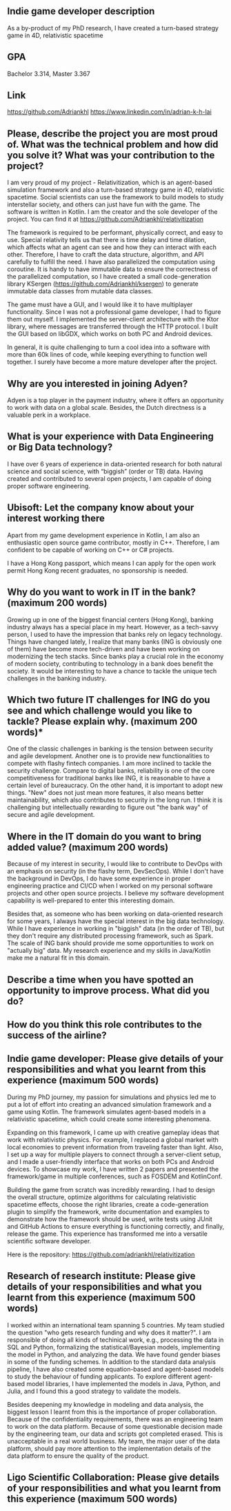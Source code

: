 ## Indie game developer description
As a by-product of my PhD research, I have created a turn-based strategy game in 4D, relativistic spacetime

## GPA
Bachelor 3.314, Master 3.367

## Link
https://github.com/Adriankhl
https://www.linkedin.com/in/adrian-k-h-lai


## Please, describe the project you are most proud of. What was the technical problem and how did you solve it? What was your contribution to the project?

I am very proud of my project - Relativitization, which is an agent-based simulation framework and also a turn-based strategy game in 4D, relativistic spacetime. Social scientists can use the framework to build models to study interstellar society, and others can just have fun with the game. The software is written in Kotlin. I am the creator and the sole developer of the project. You can find it at https://github.com/Adriankhl/relativitization

The framework is required to be performant, physically correct, and easy to use. Special relativity tells us that there is time delay and time dilation, which affects what an agent can see and how they can interact with each other. Therefore, I have to craft the data structure, algorithm, and API carefully to fulfill the need. I have also parallelized the computation using coroutine. It is handy to have immutable data to ensure the correctness of the parallelized computation, so I have created a small code-generation library KSergen (https://github.com/Adriankhl/ksergen) to generate immutable data classes from mutable data classes.

The game must have a GUI, and I would like it to have multiplayer functionality. Since I was not a professional game developer, I had to figure them out myself. I implemented the server-client architecture with the Ktor library, where messages are transferred through the HTTP protocol. I built the GUI based on libGDX, which works on both PC and Android devices.

In general, it is quite challenging to turn a cool idea into a software with more than 60k lines of code, while keeping everything to function well together. I surely have become a more mature developer after the project.

## Why are you interested in joining Adyen?

Adyen is a top player in the payment industry, where it offers an opportunity to work with data on a global scale. Besides, the Dutch directness is a valuable perk in a workplace.

## What is your experience with Data Engineering or Big Data technology?

I have over 6 years of experience in data-oriented research for both natural science and social science, with “biggish” (order or TB) data. Having created and contributed to several open projects, I am capable of doing proper software engineering.

## Ubisoft: Let the company know about your interest working there

Apart from my game development experience in Kotlin, I am also an enthusiastic open source game contributor, mostly in C++. Therefore, I am confident to be capable of working on C++ or C# projects.

I have a Hong Kong passport, which means I can apply for the open work permit Hong Kong recent graduates, no sponsorship is needed.

## Why do you want to work in IT in the bank? (maximum 200 words)
Growing up in one of the biggest financial centers (Hong Kong), banking industry always has a special place in my heart. However, as a tech-savvy person, I used to have the impression that banks rely on legacy technology. Things have changed lately, I realize that many banks (ING is obviously one of them) have become more tech-driven and have been working on modernizing the tech stacks. Since banks play a crucial role in the economy of modern society, contributing to technology in a bank does benefit the society. It would be interesting to have a chance to tackle the unique tech challenges in the banking industry.


## Which two future IT challenges for ING do you see and which challenge would you like to tackle? Please explain why. (maximum 200 words)*
One of the classic challenges in banking is the tension between security and agile development. Another one is to provide new functionalities to compete with flashy fintech companies. I am more inclined to tackle the security challenge. Compare to digital banks, reliability is one of the core competitiveness for traditional banks like ING, it is reasonable to have a certain level of bureaucracy. On the other hand, it is important to adopt new things. "New" does not just mean more features, it also means better maintainability, which also contributes to security in the long run. I think it is challenging but intellectually rewarding to figure out "the bank way" of secure and agile development.

## Where in the IT domain do you want to bring added value? (maximum 200 words)
Because of my interest in security, I would like to contribute to DevOps with an emphasis on security (in the flashy term, DevSecOps). While I don't have the background in DevOps, I do have some experience in proper engineering practice and CI/CD when I worked on my personal software projects and other open source projects. I believe my software development capability is well-prepared to enter this interesting domain.

Besides that, as someone who has been working on data-oriented research for some years, I always have the special interest in the big data technology. While I have experience in working in "biggish" data (in the order of TB), but they don't require any distributed processing framework, such as Spark. The scale of ING bank should provide me some opportunities to work on "actually big" data. My research experience and my skills in Java/Kotlin make me a natural fit in this domain.

## Describe a time when you have spotted an opportunity to improve process. What did you do? 

## How do you think this role contributes to the success of the airline?

## Indie game developer: Please give details of your responsibilities and what you learnt from this experience (maximum 500 words)
During my PhD journey, my passion for simulations and physics led me to put a lot of effort into creating an advanced simulation framework and a game using Kotlin. The framework simulates agent-based models in a relativistic spacetime, which could create some interesting phenomena.

Expanding on this framework, I came up with creative gameplay ideas that work with relativistic physics. For example, I replaced a global market with local economies to prevent information from traveling faster than light. Also, I set up a way for multiple players to connect through a server-client setup, and I made a user-friendly interface that works on both PCs and Android devices. To showcase my work, I have written 2 papers and presented the framework/game in multiple conferences, such as FOSDEM and KotlinConf.

Building the game from scratch was incredibly rewarding. I had to design the overall structure, optimize algorithms for calculating relativistic spacetime effects, choose the right libraries, create a code-generation plugin to simplify the framework, write documentation and examples to demonstrate how the framework should be used, write tests using JUnit and GitHub Actions to ensure everything is functioning correctly, and finally, release the game. This experience has transformed me into a versatile scientific software developer.

Here is the repository: https://github.com/adriankhl/relativitization

## Research of research institute: Please give details of your responsibilities and what you learnt from this experience (maximum 500 words)

I worked within an international team spanning 5 countries. My team studied the question "who gets research funding and why does it matter?". I am responsible of doing all kinds of techinical work, e.g., processing the data in SQL and Python, formalizing the statistical/Bayesian models, implementing the model in Python, and analyzing the data. We have found gender biases in some of the funding schemes. In addition to the standard data analysis pipeline, I have also created some equation-based and agent-based models to study the behaviour of funding applicants. To explore different agent-based model libraries, I have implemented the models in Java, Python, and Julia, and I found this a good strategy to validate the models.

Besides deepening my knowledge in modeling and data analysis, the biggest lesson I learnt from this is the importance of proper collaboration. Because of the confidentiality requirements, there was an engineering team to work on the data platform. Because of some questionable decision made by the engineering team, our data and scripts got completed erased. This is unacceptable in a real world business. My team, the major user of the data platform, should pay more attention to the implementation details of the data platform to ensure the quality of the product.

## Ligo Scientific Collaboration: Please give details of your responsibilities and what you learnt from this experience (maximum 500 words)




